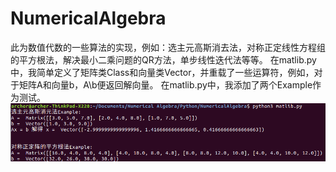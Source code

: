 # NumericalAlgebra
此为数值代数的一些算法的实现，例如：选主元高斯消去法，对称正定线性方程组的平方根法，解决最小二乘问题的QR方法，单步线性迭代法等等。
在matlib.py中，我简单定义了矩阵类Class和向量类Vector，并重载了一些运算符，例如，对于矩阵A和向量b，A\b便返回解向量。
在matlib.py中，我添加了两个Example作为测试。
![image](readme.png)
